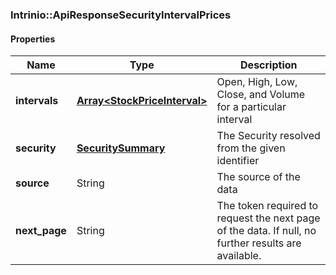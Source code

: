 

[//]: # (CLASS:Intrinio::ApiResponseSecurityIntervalPrices)

[//]: # (KIND:object)

### Intrinio::ApiResponseSecurityIntervalPrices

#### Properties

[//]: # (START_DEFINITION)

Name | Type | Description
------------ | ------------- | -------------
**intervals** | [**Array&lt;StockPriceInterval&gt;**](StockPriceInterval.md) | Open, High, Low, Close, and Volume for a particular interval &nbsp;
**security** | [**SecuritySummary**](SecuritySummary.md) | The Security resolved from the given identifier &nbsp;
**source** | String | The source of the data &nbsp;
**next_page** | String | The token required to request the next page of the data. If null, no further results are available. &nbsp;

[//]: # (END_DEFINITION)


[//]: # (CONTAINED_CLASS:Intrinio::StockPriceInterval)


[//]: # (CONTAINED_CLASS:Intrinio::SecuritySummary)



